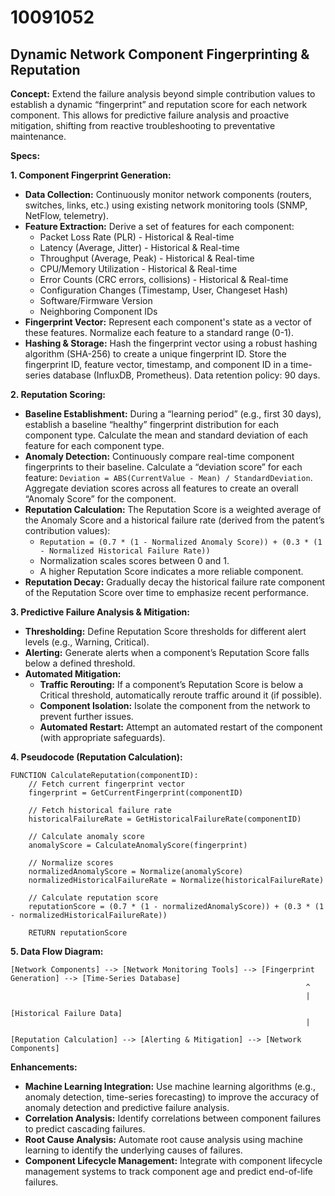 # 10091052

## Dynamic Network Component Fingerprinting & Reputation

**Concept:** Extend the failure analysis beyond simple contribution values to establish a dynamic “fingerprint” and reputation score for each network component. This allows for predictive failure analysis and proactive mitigation, shifting from reactive troubleshooting to preventative maintenance.

**Specs:**

**1. Component Fingerprint Generation:**

*   **Data Collection:** Continuously monitor network components (routers, switches, links, etc.) using existing network monitoring tools (SNMP, NetFlow, telemetry).
*   **Feature Extraction:** Derive a set of features for each component:
    *   Packet Loss Rate (PLR) - Historical & Real-time
    *   Latency (Average, Jitter) - Historical & Real-time
    *   Throughput (Average, Peak) - Historical & Real-time
    *   CPU/Memory Utilization - Historical & Real-time
    *   Error Counts (CRC errors, collisions) - Historical & Real-time
    *   Configuration Changes (Timestamp, User, Changeset Hash)
    *   Software/Firmware Version
    *   Neighboring Component IDs
*   **Fingerprint Vector:**  Represent each component's state as a vector of these features.  Normalize each feature to a standard range (0-1).
*   **Hashing & Storage:**  Hash the fingerprint vector using a robust hashing algorithm (SHA-256) to create a unique fingerprint ID. Store the fingerprint ID, feature vector, timestamp, and component ID in a time-series database (InfluxDB, Prometheus).  Data retention policy: 90 days.

**2. Reputation Scoring:**

*   **Baseline Establishment:**  During a “learning period” (e.g., first 30 days), establish a baseline “healthy” fingerprint distribution for each component type.  Calculate the mean and standard deviation of each feature for each component type.
*   **Anomaly Detection:**  Continuously compare real-time component fingerprints to their baseline.  Calculate a “deviation score” for each feature:  `Deviation = ABS(CurrentValue - Mean) / StandardDeviation`.  Aggregate deviation scores across all features to create an overall “Anomaly Score” for the component.
*   **Reputation Calculation:**  The Reputation Score is a weighted average of the Anomaly Score and a historical failure rate (derived from the patent’s contribution values):
    *   `Reputation = (0.7 * (1 - Normalized Anomaly Score)) + (0.3 * (1 - Normalized Historical Failure Rate))`
    *   Normalization scales scores between 0 and 1.
    *   A higher Reputation Score indicates a more reliable component.
*   **Reputation Decay:**  Gradually decay the historical failure rate component of the Reputation Score over time to emphasize recent performance.

**3. Predictive Failure Analysis & Mitigation:**

*   **Thresholding:**  Define Reputation Score thresholds for different alert levels (e.g., Warning, Critical).
*   **Alerting:**  Generate alerts when a component’s Reputation Score falls below a defined threshold.
*   **Automated Mitigation:**
    *   **Traffic Rerouting:** If a component’s Reputation Score is below a Critical threshold, automatically reroute traffic around it (if possible).
    *   **Component Isolation:**  Isolate the component from the network to prevent further issues.
    *   **Automated Restart:**  Attempt an automated restart of the component (with appropriate safeguards).

**4. Pseudocode (Reputation Calculation):**

```pseudocode
FUNCTION CalculateReputation(componentID):
    // Fetch current fingerprint vector
    fingerprint = GetCurrentFingerprint(componentID)

    // Fetch historical failure rate
    historicalFailureRate = GetHistoricalFailureRate(componentID)

    // Calculate anomaly score
    anomalyScore = CalculateAnomalyScore(fingerprint)

    // Normalize scores
    normalizedAnomalyScore = Normalize(anomalyScore)
    normalizedHistoricalFailureRate = Normalize(historicalFailureRate)

    // Calculate reputation score
    reputationScore = (0.7 * (1 - normalizedAnomalyScore)) + (0.3 * (1 - normalizedHistoricalFailureRate))

    RETURN reputationScore
```

**5. Data Flow Diagram:**

```
[Network Components] --> [Network Monitoring Tools] --> [Fingerprint Generation] --> [Time-Series Database]
                                                                  ^
                                                                  |
                                                                  [Historical Failure Data]
                                                                  |
                                                                  [Reputation Calculation] --> [Alerting & Mitigation] --> [Network Components]
```

**Enhancements:**

*   **Machine Learning Integration:** Use machine learning algorithms (e.g., anomaly detection, time-series forecasting) to improve the accuracy of anomaly detection and predictive failure analysis.
*   **Correlation Analysis:**  Identify correlations between component failures to predict cascading failures.
*   **Root Cause Analysis:**  Automate root cause analysis using machine learning to identify the underlying causes of failures.
*   **Component Lifecycle Management:** Integrate with component lifecycle management systems to track component age and predict end-of-life failures.